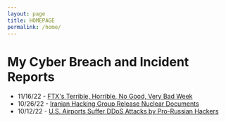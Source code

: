 ```yaml
---
layout: page
title: HOMEPAGE
permalink: /home/
---
```


# My Cyber Breach and Incident Reports
- 11/16/22 - [FTX's Terrible, Horrible, No Good, Very Bad Week](https://dillon-phong.github.io/ftx-terrible-horrible-no-good-very-bad-week/)
- 10/26/22 - [Iranian Hacking Group Release Nuclear Documents](https://dillon-phong.github.io/iranian-hacking-group-release-nuclear-documents/)
- 10/12/22 - [U.S. Airports Suffer DDoS Attacks by Pro-Russian Hackers](https://dillon-phong.github.io/us-airports-suffer-ddos-attacks-by-pro-russian-hackers/)